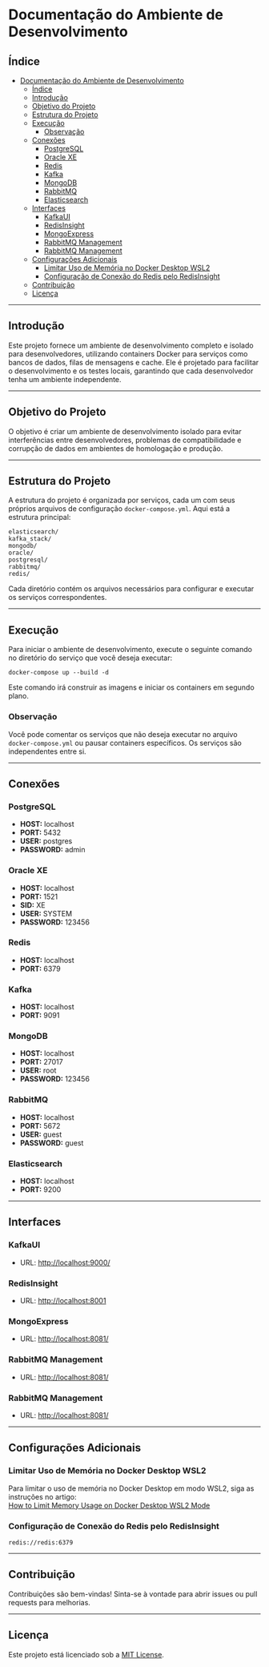 # Documentação do Ambiente de Desenvolvimento

## Índice

- [Documentação do Ambiente de Desenvolvimento](#documentação-do-ambiente-de-desenvolvimento)
  - [Índice](#índice)
  - [Introdução](#introdução)
  - [Objetivo do Projeto](#objetivo-do-projeto)
  - [Estrutura do Projeto](#estrutura-do-projeto)
  - [Execução](#execução)
    - [Observação](#observação)
  - [Conexões](#conexões)
    - [PostgreSQL](#postgresql)
    - [Oracle XE](#oracle-xe)
    - [Redis](#redis)
    - [Kafka](#kafka)
    - [MongoDB](#mongodb)
    - [RabbitMQ](#rabbitmq)
    - [Elasticsearch](#elasticsearch)
  - [Interfaces](#interfaces)
    - [KafkaUI](#kafkaui)
    - [RedisInsight](#redisinsight)
    - [MongoExpress](#mongoexpress)
    - [RabbitMQ Management](#rabbitmq-management)
    - [RabbitMQ Management](#rabbitmq-management-1)
  - [Configurações Adicionais](#configurações-adicionais)
    - [Limitar Uso de Memória no Docker Desktop WSL2](#limitar-uso-de-memória-no-docker-desktop-wsl2)
    - [Configuração de Conexão do Redis pelo RedisInsight](#configuração-de-conexão-do-redis-pelo-redisinsight)
  - [Contribuição](#contribuição)
  - [Licença](#licença)

---

## Introdução

Este projeto fornece um ambiente de desenvolvimento completo e isolado para desenvolvedores, utilizando containers Docker para serviços como bancos de dados, filas de mensagens e cache. Ele é projetado para facilitar o desenvolvimento e os testes locais, garantindo que cada desenvolvedor tenha um ambiente independente.

---

## Objetivo do Projeto

O objetivo é criar um ambiente de desenvolvimento isolado para evitar interferências entre desenvolvedores, problemas de compatibilidade e corrupção de dados em ambientes de homologação e produção.

---

## Estrutura do Projeto

A estrutura do projeto é organizada por serviços, cada um com seus próprios arquivos de configuração `docker-compose.yml`. Aqui está a estrutura principal:

```
elasticsearch/
kafka_stack/
mongodb/
oracle/
postgresql/
rabbitmq/
redis/
```

Cada diretório contém os arquivos necessários para configurar e executar os serviços correspondentes.

---

## Execução

Para iniciar o ambiente de desenvolvimento, execute o seguinte comando no diretório do serviço que você deseja executar:

```shell
docker-compose up --build -d
```

Este comando irá construir as imagens e iniciar os containers em segundo plano.

### Observação

Você pode comentar os serviços que não deseja executar no arquivo `docker-compose.yml` ou pausar containers específicos. Os serviços são independentes entre si.

---

## Conexões

### PostgreSQL

- **HOST:** localhost  
- **PORT:** 5432  
- **USER:** postgres  
- **PASSWORD:** admin  

### Oracle XE

- **HOST:** localhost  
- **PORT:** 1521  
- **SID:** XE  
- **USER:** SYSTEM  
- **PASSWORD:** 123456  

### Redis

- **HOST:** localhost  
- **PORT:** 6379  

### Kafka

- **HOST:** localhost  
- **PORT:** 9091  

### MongoDB

- **HOST:** localhost  
- **PORT:** 27017  
- **USER:** root  
- **PASSWORD:** 123456  

### RabbitMQ

- **HOST:** localhost  
- **PORT:** 5672  
- **USER:** guest  
- **PASSWORD:** guest

### Elasticsearch

- **HOST:** localhost
- **PORT:** 9200
---

## Interfaces

### KafkaUI

- URL: [http://localhost:9000/](http://localhost:9000/)

### RedisInsight

- URL: [http://localhost:8001](http://localhost:8001)

### MongoExpress

- URL: [http://localhost:8081/](http://localhost:8081/)

### RabbitMQ Management

- URL: [http://localhost:8081/](http://localhost:15672/)

### RabbitMQ Management

- URL: [http://localhost:8081/](http://localhost:5601/)

---

## Configurações Adicionais

### Limitar Uso de Memória no Docker Desktop WSL2

Para limitar o uso de memória no Docker Desktop em modo WSL2, siga as instruções no artigo:  
[How to Limit Memory Usage on Docker Desktop WSL2 Mode](https://medium.com/geekculture/how-to-limit-memory-usage-on-docker-desktop-wsl-2-mode-2a4a719f05fd)

### Configuração de Conexão do Redis pelo RedisInsight

`redis://redis:6379`

---

## Contribuição

Contribuições são bem-vindas! Sinta-se à vontade para abrir issues ou pull requests para melhorias.

---

## Licença

Este projeto está licenciado sob a [MIT License](LICENSE).